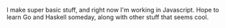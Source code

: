 I make super basic stuff, and right now I'm working in Javascript. Hope to learn Go and Haskell someday, along with other stuff that seems cool.
